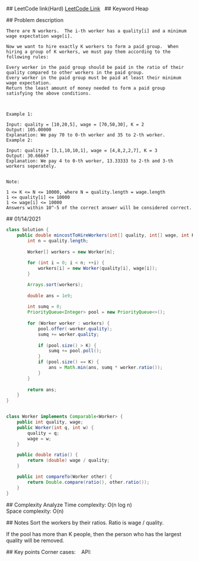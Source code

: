 ## LeetCode link(Hard)
[LeetCode Link](https://leetcode.com/problems/minimum-cost-to-hire-k-workers/)
 
## Keyword
Heap

## Problem description
```
There are N workers.  The i-th worker has a quality[i] and a minimum wage expectation wage[i].

Now we want to hire exactly K workers to form a paid group.  When hiring a group of K workers, we must pay them according to the following rules:

Every worker in the paid group should be paid in the ratio of their quality compared to other workers in the paid group.
Every worker in the paid group must be paid at least their minimum wage expectation.
Return the least amount of money needed to form a paid group satisfying the above conditions.

 

Example 1:

Input: quality = [10,20,5], wage = [70,50,30], K = 2
Output: 105.00000
Explanation: We pay 70 to 0-th worker and 35 to 2-th worker.
Example 2:

Input: quality = [3,1,10,10,1], wage = [4,8,2,2,7], K = 3
Output: 30.66667
Explanation: We pay 4 to 0-th worker, 13.33333 to 2-th and 3-th workers seperately. 
 

Note:

1 <= K <= N <= 10000, where N = quality.length = wage.length
1 <= quality[i] <= 10000
1 <= wage[i] <= 10000
Answers within 10^-5 of the correct answer will be considered correct.
```
## 01/14/2021
```java
class Solution {
    public double mincostToHireWorkers(int[] quality, int[] wage, int K) {
        int n = quality.length;
        
        Worker[] workers = new Worker[n];
        
        for (int i = 0; i < n; ++i) {
            workers[i] = new Worker(quality[i], wage[i]);
        }

        Arrays.sort(workers);
        
        double ans = 1e9;
        
        int sumq = 0;
        PriorityQueue<Integer> pool = new PriorityQueue<>();
        
        for (Worker worker : workers) {
            pool.offer(-worker.quality);
            sumq += worker.quality;
            
            if (pool.size() > K) {
                sumq += pool.poll();
            }
            if (pool.size() == K) {
                ans = Math.min(ans, sumq * worker.ratio());
            }
        }
        
        return ans;
    }
}


class Worker implements Comparable<Worker> {
    public int quality, wage;
    public Worker(int q, int w) {
        quality = q;
        wage = w;
    }

    public double ratio() {
        return (double) wage / quality;
    }

    public int compareTo(Worker other) {
        return Double.compare(ratio(), other.ratio());
    }
}
```

## Complexity Analyze
Time complexity: O(n log n)  
Space complexity: O(n)

## Notes
Sort the workers by their ratios. Ratio is wage / quality.

If the pool has more than K people, then the person who has the largest quality will be removed.  

## Key points
Corner cases:   
API: